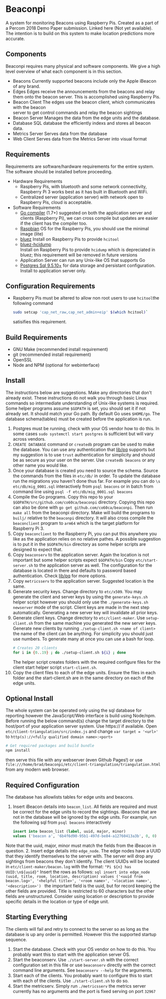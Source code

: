 # Beaconpi
A system for monitoring Beacons using Raspberry Pis. Created as a part of a Percom 2018 Demo Paper submission. Linked here (Not yet available). The intention is to build on this system to make location predictions more accurate.

## Components
Beaconpi requires many physical and software components. We give a high level overview of what each component is in this section.
- Beacons
  Currently supported beacons include only the Apple iBeacon of any brand.
- Edges
  Edges receive the announcements from the beacons and relay them onto the beacon server. This is accomplished using Raspberry Pis.
- Beacon Client
  The edges use the beacon client, which communicates with the beacon  
  server to get control commands and relay the beacon sightings
- Beacon Server
  Manages the data from the edge units and the database.
- Database
  SQL database the efficiently indexs and stores all beacon data.
- Metrics Server
  Serves data from the database
- Web Client
  Serves data from the Metrics Server into visual format

## Requirements
Requirements are software/hardware requirements for the entire system. The software should be installed before proceeding.
- Hardware Requirements
  - Raspberry Pis, with bluetooth and some network connectivity, Raspberry Pi 3 works best as it has built in Bluetooth and WiFi.
  - Centralized server (application server) with network open to Raspberry Pis, cloud is acceptable.
- Software Requirements
  - [Go compiler](https://golang.org/doc/install) (1.7+) suggested on both the application server and clients (Raspberry Pi), we can cross compile but updates are easier if the client has the compiler too.
  - [Raspbian](https://www.raspberrypi.org/downloads/raspbian/) OS for the Raspberry Pis, you should use the minimal image (lite)
  - [bluez](https://packages.debian.org/stretch/bluez) Install on Raspberry Pis to provide `hcitool`
  - [bluez-hcidump](https://packages.debian.org/stretch/bluez-hcidump)  
Install on Raspberry Pis to provide `hcidump` which is depreciated in bluez; this requirement will be removed in future versions
  - Application Server can run any Unix-like OS that supports Go
  - [Postgres Sql 9.5.10+](https://www.postgresql.org/) for data storage and persistant configuration. Install to application server only.


## Configuration Requirements
  - Raspberry Pis must be altered to allow non root users to use `hcitool`the following command  
    ```bash
    sudo setcap 'cap_net_raw,cap_net_admin+eip' $(which hcitool)`
    ```
    satisifies this requirement.

## Build Requirements
  - GNU Make (recommended install requirement)
  - git (recommended install requirement)
  - OpenSSL
  - Node and NPM (optional for webinterface)

## Install
  The instructions below are suggestions. Make any directories that don't already exist. These instructions do not walk you through basic Linux commands so intermediate understanding of Unix-like systems is required. Some helper programs assume `$GOPATH` is set, you should set it if not already set. It should match your Go path. By default Go uses `$HOME/go`. The database schema(tables) must be created before the application is run.
  
1. Postgres must be running, check with your OS vendor how to do this. In some cases `sudo systemctl start postgres` is sufficient but will vary across vendors.
2. `CREATE DATABASE` command or `createdb` program can be used to make the database. You can use any authentication that [lib/pq](https://github.com/lib/pq) supports but my suggestion is to use `trust` authentication for simplicity and should be as secure as your user on the server. Use `createdb beacons` or any other name you would like.
3. Once your database is created you need to source the schema. Source the commands from the files in `etc/db/` in order. To update the database run the migrations you haven't done thus far. For example you can do 
`\s etc/db/mig_0001.sql`
interactively from `psql beacons`
or in batch from command line using 
`psql -f etc/db/mig_0001.sql beacons`
4. Compile the Go programs. Copy this repo to your `$GOPATH/src/github.com/co60ca/beaconpi` directory. Copying this repo can also be done with `go get github.com/co60ca/beaconpi`. Then run `make all` from the beaconpi directory. Make will build the programs to `builj/` relative to the `beaconpi` directory. It will also cross compile the `beaconclient` program to `arm64` which is the target platform for Raspberry Pi 3.
5. Copy `beaconclient` to the Raspberry Pi, you can put this anywhere you like as the application relies on no relative pathes. A possible suggestion is to put it in the `$GOPATH/bin` directory as some helper scripts are designed to expect that.
6. Copy `beaconserv` to the application server. Again the location is not important but some helper scripts expect `$GOPATH/bin`
Copy `etc/start-server.sh` to the application server as well. The configuration for the database is located in there and defaults to password based authentication. Check [lib/pq](https://github.com/lib/pq) for more options.
7. Copy `metricsserv` to the application server. Suggested location is the same.
8. Generate security keys. Change directory to `etc/x509`. You may generate the client and server keys by using the `generate-keys.sh` helper script however you should only use the `./generate-keys.sh newserver` mode of the script. Client keys are made in the next step automatically. Generating a new server key will invalidate all prior keys.
9. Generate client keys. Change directory to `etc/client-maker`. Use `setup-client.sh` from the same machine you generated the new server keys. Generate new clients by running `./setup-client.sh <name of client>` the name of the client can be anything. For simplicity you should just use numbers. To generate many at once you can use a bash for loop.
    ```bash
    # Creates 20 clients
    for i in {0..19} ; do ./setup-client.sh ${i} ; done
    ```
    The helper script creates folders with the required configure files for the client start helper script `start-client.sh`.
10. Copy the client files to each of the edge units. Ensure the files in each folder and the start-client.sh are in the same directory on each of the edge units.
## Optional Install
The whole system can be operated only using the sql database for reporting however the JavaScript/Web interface is build using Node/npm. Before running the below command(s) change the target directory to the host/port of your application server system. Use https:// if available.
Open `etc/client-triangulation/src/index.js` and change 
`var target = '<url>'`
to 
`http(s)://<fully qualified domain name>:<port>`

```bash
# Get required packages and build bundle
npm install 
```
then serve this file with any webserver (even Github Pages!) or use `file:///home/brad/beaconpi/etc/client-triangulation/triangulation.html` from any modern web browser.
## Required Configuration
The database has allowlists tables for edge units and beacons. 
1. Insert iBeacon details into `beacon_list`. All fields are required and must be correct for the edge units to record the sightings. iBeacons that are not in the database will be ignored by the edge units. For example, run the following sql from `psql beacons` interactively
    ```sql
    insert into beacon_list (label, uuid, major, minor) 
    values ('beacon a', '6b4f6d90-95b1-497d-be84-a12760413a3b', 0, 0)
    ```
Note that the uuid, major, minor must match the fields from the iBeacon in question.
2. Insert edge details into `edge_node`. The edge nodes have a UUID that they identify themselves to the server with. The server will drop any sightings from beacons they don't identify. The client UUIDs will be located in `etc/client-maker/beacon.log` with the format: `"Pi ${n} has UUID:\n${uuid}"`
Insert the rows as follows:
    ```sql
        insert into edge_node (uuid, title, room, location, description)
        values ('<uuid from beacon.log>', '<helpful title>', '<room name>', '<location name>', '<description>')
    ```
    the important field is the uuid, but for record keeping the other fields are provided. Title is restricted to 60 characters but the other fields are unstructured. Consider using location or description to provide specific details in the location or type of edge unit.
## Starting Everything
The clients will fail and retry to connect to the server so as long as the database is up any order is permitted. However this the supported startup sequence.
1. Start the database. Check with your OS vendor on how to do this. You probably want this to start with the application server OS.
2. Start the beaconserv. Use `./start-server.sh` with the correct configuration set in this file or use `beaconserv` directly with the correct command line arguments. See `beaconserv --help` for the arguments.
3. Start each of the clients. You probably want to configure this to start with each of the clients. Use `./start-client.sh` to do so.
4. Start the metricserv. Simply run `./metricsserv` the metrics server currently has no arguments and the port is fixed serving on port `32967`
  
  
  
  
  


